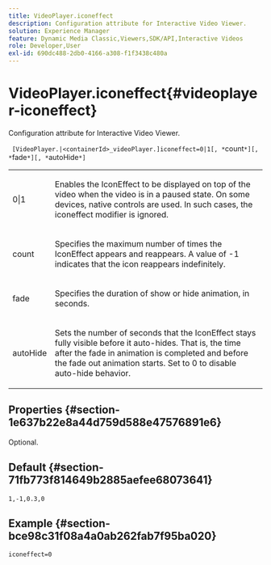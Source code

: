 ```yaml
---
title: VideoPlayer.iconeffect
description: Configuration attribute for Interactive Video Viewer.
solution: Experience Manager
feature: Dynamic Media Classic,Viewers,SDK/API,Interactive Videos
role: Developer,User
exl-id: 690dc488-2db0-4166-a308-f1f3438c480a
---
```

# VideoPlayer.iconeffect{#videoplayer-iconeffect}

Configuration attribute for Interactive Video Viewer.

 ` [VideoPlayer.|<containerId>_videoPlayer.]iconeffect=0|1[, *`count`*][, *`fade`*][, *`autoHide`*]`

<table id="table_441553CD34C94A58A9D7CBF772DEDDB6"> 
 <tbody> 
  <tr> 
   <td colname="col1"> <p> <span class="codeph"> 0|1</span> </p> </td> 
   <td colname="col2"> <p> Enables the IconEffect to be displayed on top of the video when the video is in a paused state. On some devices, native controls are used. In such cases, the <span class="codeph"> iconeffect</span> modifier is ignored. </p> </td> 
  </tr> 
  <tr> 
   <td colname="col1"> <p> <span class="codeph"><span class="varname"> count</span></span> </p> </td> 
   <td colname="col2"> <p> Specifies the maximum number of times the IconEffect appears and reappears. A value of <span class="codeph"> -1</span> indicates that the icon reappears indefinitely. </p> </td> 
  </tr> 
  <tr> 
   <td colname="col1"> <p> <span class="codeph"><span class="varname"> fade</span></span> </p> </td> 
   <td colname="col2"> <p> Specifies the duration of show or hide animation, in seconds. </p> </td> 
  </tr> 
  <tr> 
   <td colname="col1"> <p> <span class="codeph"><span class="varname"> autoHide</span></span> </p> </td> 
   <td colname="col2"> <p> Sets the number of seconds that the IconEffect stays fully visible before it auto-hides. That is, the time after the fade in animation is completed and before the fade out animation starts. Set to <span class="codeph"> 0</span> to disable auto-hide behavior. </p> </td> 
  </tr> 
 </tbody> 
</table>

## Properties {#section-1e637b22e8a44d759d588e47576891e6}

Optional.

## Default {#section-71fb773f814649b2885aefee68073641}

`1,-1,0.3,0`

## Example {#section-bce98c31f08a4a0ab262fab7f95ba020}

`iconeffect=0`

